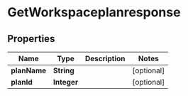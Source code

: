 

# GetWorkspaceplanresponse


## Properties

| Name | Type | Description | Notes |
|------------ | ------------- | ------------- | -------------|
|**planName** | **String** |  |  [optional] |
|**planId** | **Integer** |  |  [optional] |




